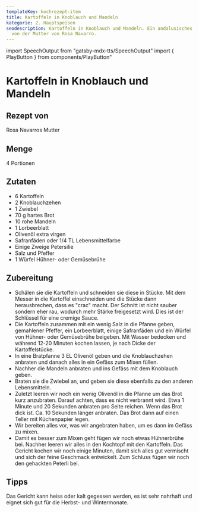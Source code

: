 ```yaml
---
templateKey: kochrezept-item
title: Kartoffeln in Knoblauch und Mandeln
kategorie: 2. Hauptspeisen
seodescription: Kartoffeln in Knoblauch und Mandeln. Ein andalusisches Gericht
  von der Mutter von Rosa Navarro.
---
```

import SpeechOutput from "gatsby-mdx-tts/SpeechOutput"
import { PlayButton } from components/PlayButton"

<SpeechOutput id="kochrezept-mutter-rosa-navarro-kartoffeln-knoblauch-mandeln" customPlayButton={PlayButton}>

# Kartoffeln in Knoblauch und Mandeln

## Rezept von

Rosa Navarros Mutter

## Menge

4 Portionen

## Zutaten

* 6 Kartoffeln
* 2 Knoblauchzehen
* 1 Zwiebel
* 70 g hartes Brot
* 10 rohe Mandeln
* 1 Lorbeerblatt
* Olivenöl extra virgen
* Safranfäden oder 1/4 TL Lebensmittelfarbe
* Einige Zweige Petersilie
* Salz und Pfeffer
* 1 Würfel Hühner- oder Gemüsebrühe

## Zubereitung

* Schälen sie die Kartoffeln und schneiden sie diese in Stücke. Mit dem Messer in die Kartoffel einschneiden und die Stücke dann herausbrechen, dass es "crac" macht. Der Schnitt ist nicht sauber sondern eher rau, wodurch mehr Stärke freigesetzt wird. Dies ist der Schlüssel für eine cremige Sauce.
* Die Kartoffeln zusammen mit ein wenig Salz in die Pfanne geben, gemahlener Pfeffer, ein Lorbeerblatt, einige Safranfäden und ein Würfel von Hühner- oder Gemüsebrühe beigeben. Mit Wasser bedecken und während 12-20 Minuten kochen lassen, je nach Dicke der Kartoffelstücke.
* In eine Bratpfanne 3 EL Olivenöl geben und die Knoblauchzehen anbraten und danach alles in ein Gefäss zum Mixen füllen.
* Nachher die Mandeln anbraten und ins Gefäss mit dem Knoblauch geben.
* Braten sie die Zwiebel an, und geben sie diese ebenfalls zu den anderen Lebensmitteln.
* Zuletzt leeren wir noch ein wenig Olivenöl in die Pfanne um das Brot kurz anzubraten. Darauf achten, dass es nicht verbrannt wird. Etwa 1 Minute und 20 Sekunden anbraten pro Seite reichen. Wenn das Brot dick ist. Ca. 10 Sekunden länger anbraten. Das Brot dann auf einen Teller mit Küchenpapier legen.
* Wir bereiten alles vor, was wir angebraten haben, um es dann im Gefäss zu mixen.
* Damit es besser zum Mixen geht fügen wir noch etwas Hühnerbrühe bei. Nachher leeren wir alles in den Kochtopf mit den Kartoffeln. Das Gericht kochen wir noch einige Minuten, damit sich alles gut vermischt und sich der feine Geschmack entwickelt. Zum Schluss fügen wir noch den gehackten Peterli bei.

## Tipps
Das Gericht kann heiss oder kalt gegessen werden, es ist sehr nahrhaft und eignet sich gut für die Herbst- und Wintermonate. 

</SpeechOutput>